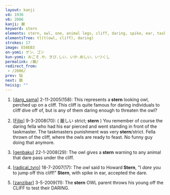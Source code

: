 ```yaml
---
layout: kanji
v4: 1936
v6: 2086
kanji: 厳
keyword: stern
elements: stern, owl, one, animal legs, cliff, daring, spike, ear, taskmaster
elementsTree: tl(t(owl, cliff), daring)
strokes: 17
image: E58EB3
on-yomi: ゲン、ゴン
kun-yomi: おごそ.か、きび.しい、いか.めしい、いつくし
permalink: /厳/
redirect_from:
 - /2086/
prev: 悩
next: 鎖
heisig: ""
---
```


1) [<a href="http://kanji.koohii.com/profile/darg_sama">darg_sama</a>] 2-11-2005(158): This represents a<strong> stern</strong> looking owl, perched up on a cliff. This cliff is quite famous for daring individuals to cliff dive off of, but is any of them daring enough to threaten the owl?

2) [<a href="http://kanji.koohii.com/profile/Filip">Filip</a>] 9-3-2008(70): ( 厳しい strict;<strong> stern</strong> ) You remember of course the daring fella who had his ear pierced and went standing in front of the taskmaster. The taskmasters punishment was very<strong> stern</strong>/strict. Fella thrown of the cliff, where the owls are ready to feast. No funny guy doing that anymore.

3) [<a href="http://kanji.koohii.com/profile/genbaku">genbaku</a>] 22-1-2008(29): The owl gives a<strong> stern</strong> warning to any animal that dare pass under the cliff.

4) [<a href="http://kanji.koohii.com/profile/radical_tyro">radical_tyro</a>] 18-7-2007(17): The <em>owl</em> said to Howard<strong> Stern</strong>, &quot;I <em>dare</em> you to jump off this cliff!&quot;<strong> Stern</strong>, with spike in ear, accepted the dare.

5) [<a href="http://kanji.koohii.com/profile/zanzibar">zanzibar</a>] 3-5-2009(11): The<strong> stern</strong> OWL parent throws his young off the CLIFF to test their DARING.

